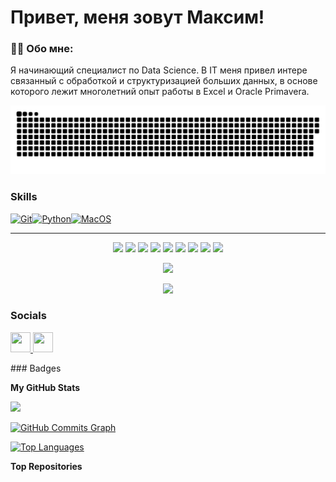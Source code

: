 Привет, меня зовут Максим!
=============================================================================================================================================


### :man_technologist: Обо мне:
Я начинающий специалист по Data Science. В IT меня привел интере связанный с обработкой и структуризацией больших данных, в основе которого лежит многолетний опыт работы в Excel и Oracle Primavera.


<p align="center">
 <img width="600" src="github-snake (1).svg" alt="snake"/>
</p>


### Skills

<p align="left">
<a href="https://git-scm.com/" target="_blank" rel="noreferrer"><img src="https://raw.githubusercontent.com/danielcranney/readme-generator/main/public/icons/skills/git-colored.svg" width="36" height="36" alt="Git" /></a><a href="https://www.python.org/" target="_blank" rel="noreferrer"><img src="https://raw.githubusercontent.com/danielcranney/readme-generator/main/public/icons/skills/python-colored.svg" width="36" height="36" alt="Python" /></a><a href="https://apple.com" target="_blank" rel="noreferrer"><img src="https://raw.githubusercontent.com/danielcranney/readme-generator/main/public/icons/skills/macos-colored.svg" width="36" height="36" alt="MacOS" /></a>
</p>

__________________________________________________________________________________________________________________________

<p align="center">
  <img src="https://img.shields.io/badge/python-3670A0?style=for-the-badge&logo=python&logoColor=ffdd54" />
  <img src="https://img.shields.io/badge/Plotly-%233F4F75.svg?style=for-the-badge&logo=plotly&logoColor=white" />
  <img src="https://img.shields.io/badge/SciPy-%230C55A5.svg?style=for-the-badge&logo=scipy&logoColor=%white" />
  <img src="https://img.shields.io/badge/numpy-%23013243.svg?style=for-the-badge&logo=numpy&logoColor=white" />
  <img src="https://img.shields.io/badge/sqlite-%2307405e.svg?style=for-the-badge&logo=sqlite&logoColor=white" />
   <img src="https://img.shields.io/badge/pandas-%23150458.svg?style=for-the-badge&logo=pandas&logoColor=white" />
  
  <img src="https://img.shields.io/badge/mysql-%2300f.svg?style=for-the-badge&logo=mysql&logoColor=white" />
  
  
   <img src="https://img.shields.io/badge/scikit--learn-%23F7931E.svg?style=for-the-badge&logo=scikit-learn&logoColor=white" />  
  
  <img src="https://img.shields.io/badge/github-%23121011.svg?style=for-the-badge&logo=github&logoColor=white" />

  
</p>

<p align="center">
<img src="https://img.shields.io/badge/miscellaneous libraries-blue">
</p>



<p align="center">
<img src='https://github-readme-stats.vercel.app/api/top-langs/?username=ArtyKrafty&show_icons=true&layout=compact&theme=tokyonight'/>
</p>

<!-- ### 💻 Пройденные курсы:

| Курсы                                                           | Дата              |
| ----------------------------------------------------------------| :---------------: |
| practicum.yandex/Факультет: Data Science+                       | 09/2022 - xx/2024 |

--- -->



### Socials

<p align="left"> <a href="https://www.github.com/htoniy" target="_blank" rel="noreferrer"> <picture> <source media="(prefers-color-scheme: dark)" srcset="https://raw.githubusercontent.com/danielcranney/readme-generator/main/public/icons/socials/github-dark.svg" /> <source media="(prefers-color-scheme: light)" srcset="https://raw.githubusercontent.com/danielcranney/readme-generator/main/public/icons/socials/github.svg" /> <img src="https://raw.githubusercontent.com/danielcranney/readme-generator/main/public/icons/socials/github.svg" width="32" height="32" /> </picture> </a> <a href="https://www.linkedin.com/in/maksim-gorshkov-26255b232/" target="_blank" rel="noreferrer"> <picture> <source media="(prefers-color-scheme: dark)" srcset="undefined" /> <source media="(prefers-color-scheme: light)" srcset="https://raw.githubusercontent.com/danielcranney/readme-generator/main/public/icons/socials/linkedin.svg" /> <img src="https://raw.githubusercontent.com/danielcranney/readme-generator/main/public/icons/socials/linkedin.svg" width="32" height="32" /> </picture> </a></p>
### Badges

<b>My GitHub Stats</b>

<a href="http://www.github.com/htoniy"><img src="https://github-readme-streak-stats.herokuapp.com/?user=htoniy&stroke=ffffff&background=000000&ring=6366f1&fire=6366f1&currStreakNum=ffffff&currStreakLabel=6366f1&sideNums=ffffff&sideLabels=ffffff&dates=ffffff&hide_border=true" /></a>

<a href="http://www.github.com/htoniy"><img src="https://github-readme-activity-graph.cyclic.app/graph?username=htoniy&bg_color=000000&color=ffffff&line=22c55e&point=ffffff&area_color=000000&area=true&hide_border=true&custom_title=GitHub%20Commits%20Graph" alt="GitHub Commits Graph" /></a>

<a href="https://github.com/htoniy" align="left"><img src="https://github-readme-stats.vercel.app/api/top-langs/?username=htoniy&langs_count=10&title_color=6366f1&text_color=ffffff&icon_color=22c55e&bg_color=000000&hide_border=true&locale=en&custom_title=Top%20%Languages" alt="Top Languages" /></a>

<b>Top Repositories</b>

<div width="100%" align="center"></div><br /><br /><br /><br /><br /><br /><br />
